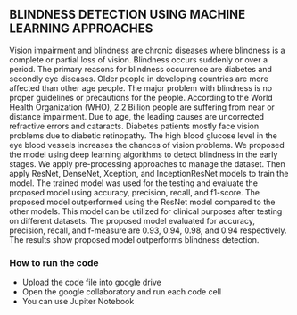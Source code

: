 ## BLINDNESS DETECTION USING MACHINE LEARNING APPROACHES

Vision impairment and blindness are chronic diseases where blindness is a complete or partial loss of
vision. Blindness occurs suddenly or over a period. The primary reasons for blindness occurrence are
diabetes and secondly eye diseases. Older people in developing countries are more affected than other
age people. The major problem with blindness is no proper guidelines or precautions for the people.
According to the World Health Organization (WHO), 2.2 Billion people are suffering from near or distance
impairment. Due to age, the leading causes are uncorrected refractive errors and cataracts. Diabetes
patients mostly face vision problems due to diabetic retinopathy. The high blood glucose level in the eye
blood vessels increases the chances of vision problems. We proposed the model using deep learning
algorithms to detect blindness in the early stages. We apply pre-processing approaches to manage the
dataset. Then apply ResNet, DenseNet, Xception, and InceptionResNet models to train the model. The
trained model was used for the testing and evaluate the proposed model using accuracy, precision,
recall, and f1-score. The proposed model outperformed using the ResNet model compared to the other
models. This model can be utilized for clinical purposes after testing on different datasets. The proposed
model evaluated for accuracy, precision, recall, and f-measure are 0.93, 0.94, 0.98, and 0.94
respectively. The results show proposed model outperforms blindness detection. <be>


### How to run the code
- Upload the code file into google drive
- Open the google collaboratory and run each code cell
- You can use Jupiter Notebook 

